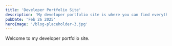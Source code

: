 ```yaml
---
title: 'Developer Portfolio Site'
description: 'My developer portfolio site is where you can find everything about myself and my developer career, including projects, blog posts, notes, and more.'
pubDate: 'Feb 26 2025'
heroImage: '/blog-placeholder-3.jpg'
---
```


Welcome to my developer portfolio site.
